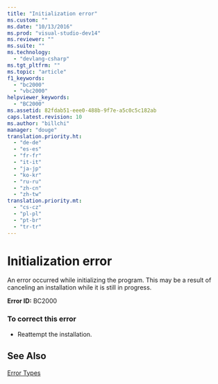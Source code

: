 ```yaml
---
title: "Initialization error"
ms.custom: ""
ms.date: "10/13/2016"
ms.prod: "visual-studio-dev14"
ms.reviewer: ""
ms.suite: ""
ms.technology: 
  - "devlang-csharp"
ms.tgt_pltfrm: ""
ms.topic: "article"
f1_keywords: 
  - "bc2000"
  - "vbc2000"
helpviewer_keywords: 
  - "BC2000"
ms.assetid: 82fdab51-eee0-488b-9f7e-a5c0c5c182ab
caps.latest.revision: 10
ms.author: "billchi"
manager: "douge"
translation.priority.ht: 
  - "de-de"
  - "es-es"
  - "fr-fr"
  - "it-it"
  - "ja-jp"
  - "ko-kr"
  - "ru-ru"
  - "zh-cn"
  - "zh-tw"
translation.priority.mt: 
  - "cs-cz"
  - "pl-pl"
  - "pt-br"
  - "tr-tr"
---
```

# Initialization error
An error occurred while initializing the program. This may be a result of canceling an installation while it is still in progress.  
  
 **Error ID:** BC2000  
  
### To correct this error  
  
-   Reattempt the installation.  
  
## See Also  
 [Error Types](../Topic/Error%20Types%20\(Visual%20Basic\).md)